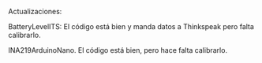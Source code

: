 Actualizaciones:


BatteryLevelITS:
El código está bien y manda datos a Thinkspeak pero falta calibrarlo.

INA219ArduinoNano.
El código está bien, pero hace falta calibrarlo.
